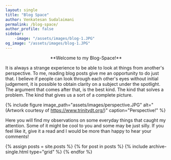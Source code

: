 ```yaml
---
layout: single
title: "Blog Space"
author: Venkatesan Sudalaimani
permalink: /blog-space/
author_profile: false
sidebar:
    -image: "/assets/images/blog-1.JPG"
og_image: "/assets/images/blog-1.JPG"
---
```




<div align ="center"> **Welcome to my Blog-Space!** </div>

It is always a strange experience to be able to look at things from another's perspective. To me, reading blog posts give me an opportunity to do just that. I believe if people can look through each other's eyes without initial judgement, it is possible to obtain clarity on a subject under the spotlight. The argument that comes after that, is the best kind. The kind that solves a problem. The kind that gives us a sort of a complete picture. 


{% include figure image_path="assets/images/perspective.JPG" alt="(Artwork courtesy of https://www.trinitydt.org/)" caption="Perspective!" %}

Here you will find my observations on some everyday things that caught my attention. Some of it might be cool to you and some may be just silly. If you feel like it, give it a read and I would be more than happy to hear your comments!


<div class="grid__wrapper">
  {% assign posts = site.posts %}
  {% for post in posts %}
    {% include archive-single.html type="grid" %}
  {% endfor %}
</div>